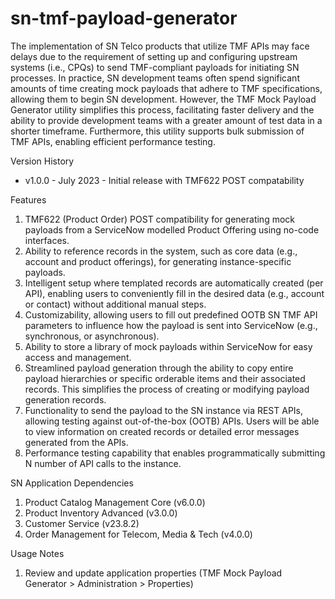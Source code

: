 # sn-tmf-payload-generator

The implementation of SN Telco products that utilize TMF APIs may face delays due to the requirement of setting up and configuring upstream systems (i.e., CPQs) to send TMF-compliant payloads for initiating SN processes. In practice, SN development teams often spend significant amounts of time creating mock payloads that adhere to TMF specifications, allowing them to begin SN development. However, the TMF Mock Payload Generator utility simplifies this process, facilitating faster delivery and the ability to provide development teams with a greater amount of test data in a shorter timeframe. Furthermore, this utility supports bulk submission of TMF APIs, enabling efficient performance testing.

Version History
- v1.0.0 - July 2023 - Initial release with TMF622 POST compatability

Features
1.	TMF622 (Product Order) POST compatibility for generating mock payloads from a ServiceNow modelled Product Offering using no-code interfaces.
2.	Ability to reference records in the system, such as core data (e.g., account and product offerings), for generating instance-specific payloads.
3.	Intelligent setup where templated records are automatically created (per API), enabling users to conveniently fill in the desired data (e.g., account or contact) without additional manual steps.
4.	Customizability, allowing users to fill out predefined OOTB SN TMF API parameters to influence how the payload is sent into ServiceNow (e.g., synchronous, or asynchronous).
5.	Ability to store a library of mock payloads within ServiceNow for easy access and management.
6.	Streamlined payload generation through the ability to copy entire payload hierarchies or specific orderable items and their associated records. This simplifies the process of creating or modifying payload generation records.
7.	Functionality to send the payload to the SN instance via REST APIs, allowing testing against out-of-the-box (OOTB) APIs. Users will be able to view information on created records or detailed error messages generated from the APIs.
8.	Performance testing capability that enables programmatically submitting N number of API calls to the instance.

SN Application Dependencies
1.	Product Catalog Management Core (v6.0.0)
2.	Product Inventory Advanced (v3.0.0)
3.	Customer Service (v23.8.2)
4.	Order Management for Telecom, Media & Tech (v4.0.0)

Usage Notes
1. Review and update application properties (TMF Mock Payload Generator > Administration > Properties)
